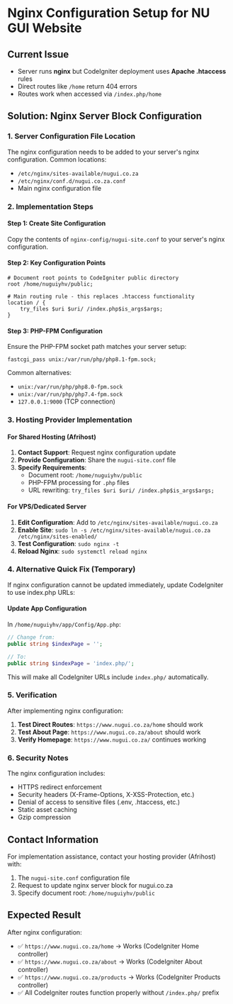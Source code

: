 # Nginx Configuration Setup for NU GUI Website

## Current Issue
- Server runs **nginx** but CodeIgniter deployment uses **Apache .htaccess** rules
- Direct routes like `/home` return 404 errors
- Routes work when accessed via `/index.php/home`

## Solution: Nginx Server Block Configuration

### 1. Server Configuration File Location
The nginx configuration needs to be added to your server's nginx configuration. Common locations:
- `/etc/nginx/sites-available/nugui.co.za`
- `/etc/nginx/conf.d/nugui.co.za.conf`
- Main nginx configuration file

### 2. Implementation Steps

#### Step 1: Create Site Configuration
Copy the contents of `nginx-config/nugui-site.conf` to your server's nginx configuration.

#### Step 2: Key Configuration Points
```nginx
# Document root points to CodeIgniter public directory
root /home/nuguiyhv/public;

# Main routing rule - this replaces .htaccess functionality
location / {
    try_files $uri $uri/ /index.php$is_args$args;
}
```

#### Step 3: PHP-FPM Configuration
Ensure the PHP-FPM socket path matches your server setup:
```nginx
fastcgi_pass unix:/var/run/php/php8.1-fpm.sock;
```

Common alternatives:
- `unix:/var/run/php/php8.0-fpm.sock`
- `unix:/var/run/php/php7.4-fpm.sock`
- `127.0.0.1:9000` (TCP connection)

### 3. Hosting Provider Implementation

#### For Shared Hosting (Afrihost)
1. **Contact Support**: Request nginx configuration update
2. **Provide Configuration**: Share the `nugui-site.conf` file
3. **Specify Requirements**:
   - Document root: `/home/nuguiyhv/public`
   - PHP-FPM processing for `.php` files
   - URL rewriting: `try_files $uri $uri/ /index.php$is_args$args;`

#### For VPS/Dedicated Server
1. **Edit Configuration**: Add to `/etc/nginx/sites-available/nugui.co.za`
2. **Enable Site**: `sudo ln -s /etc/nginx/sites-available/nugui.co.za /etc/nginx/sites-enabled/`
3. **Test Configuration**: `sudo nginx -t`
4. **Reload Nginx**: `sudo systemctl reload nginx`

### 4. Alternative Quick Fix (Temporary)

If nginx configuration cannot be updated immediately, update CodeIgniter to use index.php URLs:

#### Update App Configuration
In `/home/nuguiyhv/app/Config/App.php`:
```php
// Change from:
public string $indexPage = '';

// To:
public string $indexPage = 'index.php/';
```

This will make all CodeIgniter URLs include `index.php/` automatically.

### 5. Verification

After implementing nginx configuration:
1. **Test Direct Routes**: `https://www.nugui.co.za/home` should work
2. **Test About Page**: `https://www.nugui.co.za/about` should work
3. **Verify Homepage**: `https://www.nugui.co.za/` continues working

### 6. Security Notes

The nginx configuration includes:
- HTTPS redirect enforcement
- Security headers (X-Frame-Options, X-XSS-Protection, etc.)
- Denial of access to sensitive files (.env, .htaccess, etc.)
- Static asset caching
- Gzip compression

## Contact Information

For implementation assistance, contact your hosting provider (Afrihost) with:
1. The `nugui-site.conf` configuration file
2. Request to update nginx server block for nugui.co.za
3. Specify document root: `/home/nuguiyhv/public`

## Expected Result

After nginx configuration:
- ✅ `https://www.nugui.co.za/home` → Works (CodeIgniter Home controller)
- ✅ `https://www.nugui.co.za/about` → Works (CodeIgniter About controller)  
- ✅ `https://www.nugui.co.za/products` → Works (CodeIgniter Products controller)
- ✅ All CodeIgniter routes function properly without `/index.php/` prefix
